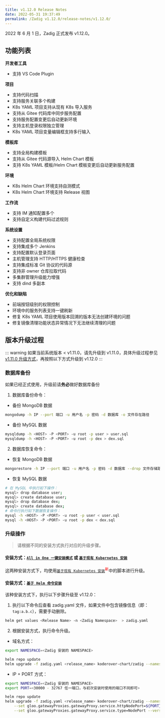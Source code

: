 ```yaml
---
title: v1.12.0 Release Notes
date: 2022-05-31 19:37:49
permalink: /Zadig v1.12.0/release-notes/v1.12.0/
---
```


2022 年 6 月 1 日，Zadig 正式发布 v1.12.0。

## 功能列表

**开发者工具**

- 支持 VS Code Plugin

**项目**

- 支持代码扫描
- 支持服务关联多个构建
- K8s YAML 项目支持从现有 K8s 导入服务
- 支持从 Gitee 代码库中同步服务配置
- 支持服务配置变更后自动更新环境
- 支持主机登录权限独立管理
- K8s YAML 项目变量编辑框支持多行输入

**模板库**

- 支持全局构建模板
- 支持从 Gitee 代码源导入 Helm  Chart 模板
- 支持 K8s YAML 模板/Helm Chart 模板变更后自动更新服务配置

**环境**

- K8s Helm Chart 环境支持自测模式
- K8s Helm Chart 环境支持 Release 视图

**工作流**

- 支持 IM 通知配置多个
- 支持自定义构建代码过滤规则

**系统设置**

- 支持配置全局系统权限
- 支持集成多个 Jenkins
- 支持配置默认登录页面
- 主机管理支持 HTTP/HTTPS 健康检查
- 支持集成标准 Git 协议的代码源
- 支持非 owner 仓库拉取代码
- 多集群管理升级能力增强
- 支持 dind 多副本

**优化和缺陷**

- 前端按钮级别的权限控制
- 环境中的服务列表支持一键刷新
- 修复 K8s YAML 项目使用版本回溯的版本无法创建环境的问题
- 修复镜像清理功能状态异常情况下无法继续清理的问题

## 版本升级过程
::: warning
如果当前系统版本 < v1.11.0，请先升级到 v1.11.0，具体升级过程参见 [v1.11.0 升级方式](/Zadig%20v1.12.0/release-notes/v1.11.0/#版本升级过程)，再按照以下方式升级到 v1.12.0
:::

### 数据库备份
如果已经正式使用，升级前请**务必**做好数据库备份
1. 数据库备份命令：
- 备份 MongoDB 数据
```bash
mongodump -h IP --port 端口 -u 用户名 -p 密码 -d 数据库 -o 文件存在路径
```
- 备份 MySQL 数据
```bash
mysqldump -h <HOST> -P <PORT> -u root -p user > user.sql
mysqldump -h <HOST> -P <PORT> -u root -p dex > dex.sql
```
2. 数据库恢复命令：
- 恢复 MongoDB 数据
```bash
mongorestore -h IP --port 端口 -u 用户名 -p 密码 -d 数据库 --drop 文件存储路径
```
- 恢复 MySQL 数据
```bash
# 在 MySQL 中执行如下操作：
mysql> drop database user;
mysql> create database user;
mysql> drop database dex;
mysql> create database dex;
# 命令行执行如下数据恢复操作：
mysql -h <HOST> -P <PORT> -u root -p user < user.sql
mysql -h <HOST> -P <PORT> -u root -p dex < dex.sql
```

### 升级操作

> 请根据不同的安装方式执行对应的升级步骤。

#### 安装方式：[`All in One 一键安装模式`](/Zadig%20v1.12.0/install/all-in-one/) 或 [`基于现有 Kubernetes 安装`](/Zadig%20v1.12.0/install/install-on-k8s/)

这两种安装方式下，均使用[`基于现有 Kubernetes 安装`](/Zadig%20v1.12.0/install/install-on-k8s/)<sup style='color: red'>新</sup>中的脚本进行升级。

#### 安装方式：[`基于 Helm 命令安装`](/Zadig%20v1.12.0/install/helm-deploy/)
该种安装方式下，执行以下步骤升级至 v1.12.0：

1. 执行以下命令后查看 zadig.yaml 文件，如果文件中包含镜像信息（即：`tag:a.b.c`），需要手动删除。

```bash
helm get values <Release Name> -n <Zadig Namespace>  > zadig.yaml
```

2. 根据安装方式，执行命令升级。

- 域名方式：

```bash
export NAMESPACE=<Zadig 安装的 NAMESPACE>

helm repo update
helm upgrade -f zadig.yaml <release_name> koderover-chart/zadig --namespace ${NAMESPACE} --version=1.12.0
```

- IP + PORT 方式：

```bash
export NAMESPACE=<Zadig 安装的 NAMESPACE>
export PORT=<30000 - 32767 任一端口，与初次安装时使用的端口不同即可>

helm repo update
helm upgrade -f zadig.yaml <release_name> koderover-chart/zadig --namespace ${NAMESPACE} \
    --set gloo.gatewayProxies.gatewayProxy.service.httpNodePort=${PORT} \
    --set gloo.gatewayProxies.gatewayProxy.service.type=NodePort --version=1.12.0
```
